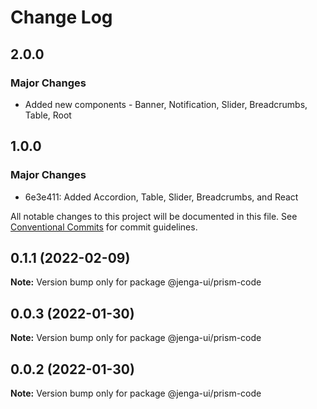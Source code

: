 # Change Log

## 2.0.0

### Major Changes

- Added new components - Banner, Notification, Slider, Breadcrumbs, Table, Root

## 1.0.0

### Major Changes

- 6e3e411: Added Accordion, Table, Slider, Breadcrumbs, and React

All notable changes to this project will be documented in this file.
See [Conventional Commits](https://conventionalcommits.org) for commit guidelines.

## 0.1.1 (2022-02-09)

**Note:** Version bump only for package @jenga-ui/prism-code

## 0.0.3 (2022-01-30)

**Note:** Version bump only for package @jenga-ui/prism-code

## 0.0.2 (2022-01-30)

**Note:** Version bump only for package @jenga-ui/prism-code
